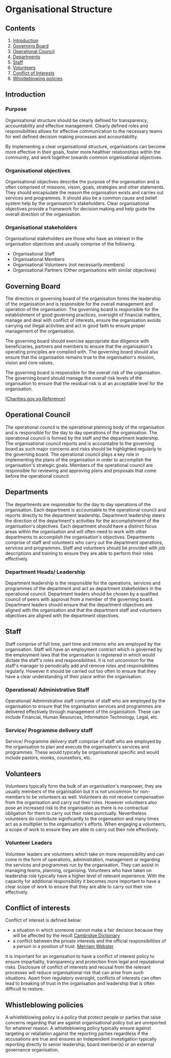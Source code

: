# Organisational Structure

## Contents
1. [Introduction](#introduction)
2. [Governing Board](#governing-board)
3. [Operational Council](#operational-council)
4. [Departments](#departments)
5. [Staff](#staff)
6. [Volunteers](#volunteers)
7. [Conflict of Interests](#conflict-of-interests)
8. [Whistleblowing policies](#whistleblowing-policies)

## Introduction

### Purpose
Organisational structure should be clearly defined for transparency, accountability and effective management. Clearly defined roles and responsibilities allows for effective  communication to the necessary teams for well defined decision making processes and accountability.

By implementing a clear organisational structure, organisations can become more effective in their goals, foster more healthier relationships within the community, and work together towards common organisational objectives.

### Organisational objectives

Organisational objectives describe the purpose of the organisation and is often comprised of missions, vision, goals, strategies and other statements. They should encapsulate the reason the organisation exists and carries out services and programmes. It should also be a common cause and belief system help by the organisation's stakeholders. Clear organisational objectives provide a framework for decision making and help guide the overall direction of the organisation.

### Organisational stakeholders

Organisational stakeholders are those who have an interest in the organisation objectives and usually comprise of the following.
- Organisational Staff
- Organisational Members
- Organisational Volunteers (not necessarily members)
- Organisational Partners (Other organisations with similar objectives)

## Governing Board
The directors or governing board of the organisation forms the leadership of the organisation and is responsible for the overall management and operation of the organisation. The governing board is responsible for the establishment of good governing practices, oversight of financial matters, manage and deal with conflict of interests, ensure the organisation avoids carrying out illegal activities and act in good faith to ensure proper management of the organisation.

The governing board should exercise appropriate due diligence with beneficiaries, partners and members to ensure that the organisation's operating principles are complied with. The governing board should also ensure that the organisation remains true to the organisation's mission, vision and core values.

The governing board is responsible for the overall risk of the organisation. The governing board should manage the overall risk levels of the organisation to ensure that the residual risk is at an acceptable level for the organisation.

[[Charities.gov.sg Reference](https://www.charities.gov.sg/Pages/Charities-and-IPCs/Manage-Your-Charity/Governing-Board-Duties-and-Responsibilities.aspx#)]

## Operational Council

The operational council is the operational planning body of the organisation and is responsible for the day to day operations of the organisation. The operational council is formed by the staff and the  department leadership. The organisational council reports and is accountable to the governing board as such major concerns and risks should be highlighted regularly to the governing board. The operational council plays a key role in implementing the plans of the organisation in order to accomplish the organisation's strategic goals. Members of the operational council are responsible for reviewing and approving plans and proposals that come before the operational council.

## Departments

The departments are responsible for the day to day operations of the organisation. Each department is accountable to the operational council and reports directly to the department leadership. Department leadership steers the direction of the department's activities for the accomplishment of the organisation's objectives. Each department should have a distinct focus areas within the organisation and will often need to work with other departments to accomplish the organisation's objectives. Departments comprise of staff and volunteers who carry out the department operations, services and programmes. Staff and volunteers should be provided with job descriptions and training to ensure they are able to perform their roles effectively.

### Department Heads/ Leadership

Department leadership is the responsible for the operations, services and programmes of the department and act as department stakeholders in the operational council. Department leaders should be chosen by a qualified council of peers with approval from a member of the governing board. Department leaders should ensure that the department objectives are aligned with the organisation and that the department staff and volunteers objectives are aligned with the department objectives.  

## Staff

Staff comprise of full time, part time and interns who are employed by the organisation. Staff will have an employment contract which is governed by the employment laws that the organisation is registered in which would dictate the staff's roles and responsibilities. It is not uncommon for the staff's manager to periodically add and remove roles and responsibilities regularly. However it should be carried out too often to ensure that they have a clear understanding of their place within the organisation. 

### Operational/ Administrative Staff

Operational/ Administrative staff comprise of staff who are employed by the organisation to ensure that the organisation services and programmes are delivered effectively through management of the organisation. These can include Financial, Human Resources, Information Technology, Legal, etc.

### Service/ Programme delivery staff

Service/ Programme delivery staff comprise of staff who are employed by the organisation to plan and execute the organisation's services and programmes. These would typically be organisational specific and would include pastors, monks, counsellors, etc.

## Volunteers

Volunteers typically form the bulk of an organisation's manpower, they are usually members of the organisation but it is not uncommon for non-members to be volunteers as well. Volunteers do not receive compensation from the organisation and carry out their roles. However volunteers also pose an increased risk to the organisation as there is no contractual obligation for them to carry out their roles punctually. Nevertheless volunteers do contribute significantly to the organisation and many times act as a multiplier to the organisation's efforts. When engaging a volunteers, a scope of work to ensure they are able to carry out their role effectively.

### Volunteer Leaders

Volunteer leaders are volunteers which take on more responsibility and can come in the form of operations, administration, management or regarding the services and programmes run by the organisation. They can assist in managing teams, planning, organising. Volunteers who have taken on leadership role typically have a higher level of relevant experience. With the capacity for additional responsibility it becomes more important to have a clear scope of work to ensure that they are able to carry out their role effectively.

## Conflict of interests

Conflict of interest is defined below:
- a situation in which someone cannot make a fair decision because they will be affected by the result [Cambridge Dictionary](https://dictionary.cambridge.org/dictionary/english/conflict-of-interest)
- a conflict between the private interests and the official responsibilities of a person in a position of trust. [Merriam Webster](https://www.merriam-webster.com/dictionary/conflict%20of%20interest)

It is important for an organisation to have a conflict of interest policy to ensure impartiality, transparency and protection from legal and reputational risks. Disclosure of conflict of interests and recusal from the relevant processes will reduce organisational risk that can arise from such situations. Apart from regulatory oversight, conflicts of interests can often lead to breaking of trust in the organisation and leadership that is often difficult to restore.

## Whistleblowing policies

A whistleblowing policy is a policy that protect people or parties that raise concerns regarding that are against organisational policy but are unreported for whatever reason. A whistleblowing policy typically ensure against targeting or retaliation against the reporting parties regardless if the accusations are true and ensures an independent investigation typically reporting directly to senior leadership, board member(s) or an external governance organisation.